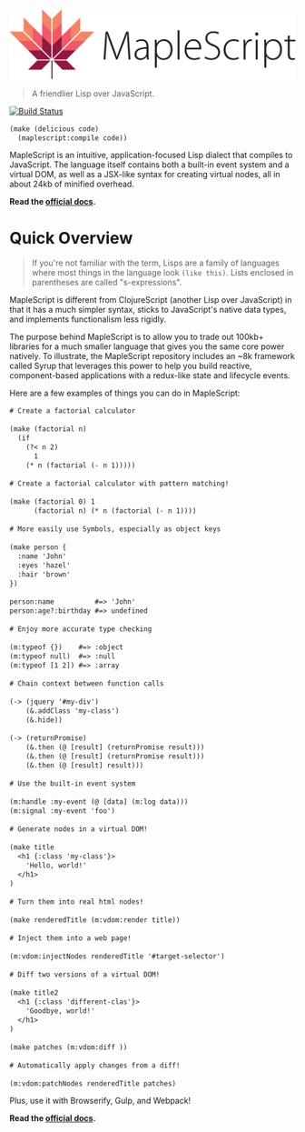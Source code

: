 ![MapleScript](https://github.com/jgnewman/maplescript/raw/master/logo.svg?sanitize=true)
> A friendlier Lisp over JavaScript.

[![Build Status](https://travis-ci.org/jgnewman/maplescript.svg?branch=master)](https://travis-ci.org/jgnewman/maplescript)

```
(make (delicious code)
  (maplescript:compile code))
```

MapleScript is an intuitive, application-focused Lisp dialect that compiles to JavaScript. The language itself contains both a built-in event system and a virtual DOM, as well as a JSX-like syntax for creating virtual nodes, all in about 24kb of minified overhead.

**Read the [official docs](https://jgnewman.github.io/maplescript/).**

# Quick Overview

> If you're not familiar with the term, Lisps are a family of languages where most things in the language look `(like this)`. Lists enclosed in parentheses are called "s-expressions".

MapleScript is different from ClojureScript (another Lisp over JavaScript) in that it has a much simpler syntax, sticks to JavaScript's native data types, and implements functionalism less rigidly.

The purpose behind MapleScript is to allow you to trade out 100kb+ libraries for a much smaller language that gives you the same core power natively. To illustrate, the MapleScript repository includes an ~8k framework called Syrup that leverages this power to help you build reactive, component-based applications with a redux-like state and lifecycle events.

Here are a few examples of things you can do in MapleScript:

```
# Create a factorial calculator

(make (factorial n)
  (if
    (?< n 2)
      1
    (* n (factorial (- n 1)))))

# Create a factorial calculator with pattern matching!

(make (factorial 0) 1
      (factorial n) (* n (factorial (- n 1))))

# More easily use Symbols, especially as object keys

(make person {
  :name 'John'
  :eyes 'hazel'
  :hair 'brown'
})

person:name          #=> 'John'
person:age?:birthday #=> undefined

# Enjoy more accurate type checking

(m:typeof {})    #=> :object
(m:typeof null)  #=> :null
(m:typeof [1 2]) #=> :array

# Chain context between function calls

(-> (jquery '#my-div')
    (&.addClass 'my-class')
    (&.hide))

(-> (returnPromise)
    (&.then (@ [result] (returnPromise result)))
    (&.then (@ [result] (returnPromise result)))
    (&.then (@ [result] result)))

# Use the built-in event system

(m:handle :my-event (@ [data] (m:log data)))
(m:signal :my-event 'foo')

# Generate nodes in a virtual DOM!

(make title
  <h1 {:class 'my-class'}>
    'Hello, world!'
  </h1>
)

# Turn them into real html nodes!

(make renderedTitle (m:vdom:render title))

# Inject them into a web page!

(m:vdom:injectNodes renderedTitle '#target-selector')

# Diff two versions of a virtual DOM!

(make title2
  <h1 {:class 'different-clas'}>
    'Goodbye, world!'
  </h1>
)

(make patches (m:vdom:diff ))

# Automatically apply changes from a diff!

(m:vdom:patchNodes renderedTitle patches)
```

Plus, use it with Browserify, Gulp, and Webpack!

**Read the [official docs](https://jgnewman.github.io/maplescript/).**

